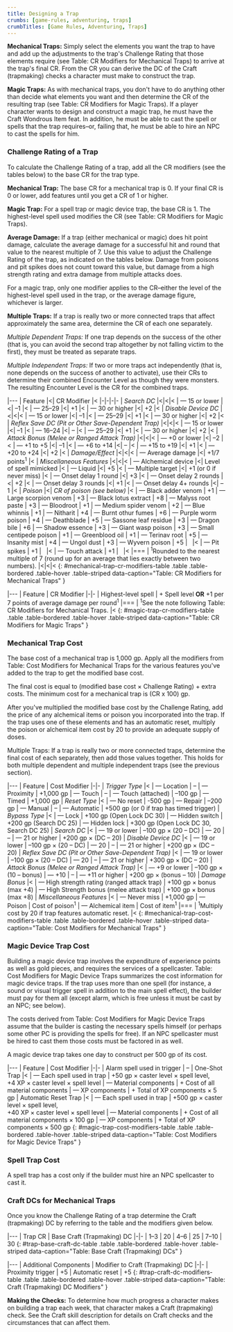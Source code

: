 ```yaml
---
title: Designing a Trap
crumbs: [game-rules, adventuring, traps]
crumbTitles: [Game Rules, Adventuring, Traps]
---
```


**Mechanical Traps:** Simply select the elements you want the trap to have and add up the adjustments to the trap's Challenge Rating that those elements require (see Table: CR Modifiers for Mechanical Traps) to arrive at the trap's final CR. From the CR you can derive the DC of the Craft (trapmaking) checks a character must make to construct the trap.

**Magic Traps:** As with mechanical traps, you don't have to do anything other than decide what elements you want and then determine the CR of the resulting trap (see Table: CR Modifiers for Magic Traps). If a player character wants to design and construct a magic trap, he must have the Craft Wondrous Item feat. In addition, he must be able to cast the spell or spells that the trap requires&ndash;or, failing that, he must be able to hire an NPC to cast the spells for him.

### Challenge Rating of a Trap

To calculate the Challenge Rating of a trap, add all the CR modifiers (see the tables below) to the base CR for the trap type.

**Mechanical Trap:** The base CR for a mechanical trap is 0. If your final CR is 0 or lower, add features until you get a CR of 1 or higher.

**Magic Trap:** For a spell trap or magic device trap, the base CR is 1. The highest-level spell used modifies the CR (see Table: CR Modifiers for Magic Traps).

**Average Damage:** If a trap (either mechanical or magic) does hit point damage, calculate the average damage for a successful hit and round that value to the nearest multiple of 7. Use this value to adjust the Challenge Rating of the trap, as indicated on the tables below. Damage from poisons and pit spikes does not count toward this value, but damage from a high strength rating and extra damage from multiple attacks does.

For a magic trap, only one modifier applies to the CR&ndash;either the level of the highest-level spell used in the trap, or the average damage figure, whichever is larger.

**Multiple Traps:** If a trap is really two or more connected traps that affect approximately the same area, determine the CR of each one separately.

_Multiple Dependent Traps:_ If one trap depends on the success of the other (that is, you can avoid the second trap altogether by not falling victim to the first), they must be treated as separate traps.

_Multiple Independent Traps:_ If two or more traps act independently (that is, none depends on the success of another to activate), use their CRs to determine their combined Encounter Level as though they were monsters. The resulting Encounter Level is the CR for the combined traps.

|---
| Feature |<| CR Modifier |<
|-|-|-|-
| _Search DC_ |<|<|<
| &mdash; 15 or lower |<| –1 |<
| &mdash; 25–29 |<| +1 |<
| &mdash; 30 or higher |<| +2 |<
| _Disable Device DC_ |<|<|<
| &mdash; 15 or lower |<| –1 |<
| &mdash; 25–29 |<| +1 |<
| &mdash; 30 or higher |<| +2 |<
| _Reflex Save DC (Pit or Other Save-Dependent Trap)_ |<|<|<
| &mdash; 15 or lower |<| –1 |<
| &mdash; 16–24 |<| &ndash; |<
| &mdash; 25–29 |<| +1 |<
| &mdash; 30 or higher |<| +2 |<
| _Attack Bonus (Melee or Ranged Attack Trap)_ |<|<|<
| &mdash; +0 or lower |<| –2 |<
| &mdash; +1 to +5 |<| –1 |<
| &mdash; +6 to +14 |<| &ndash; |<
| &mdash; +15 to +19 |<| +1 |<
| &mdash; +20 to +24 |<| +2 |<
| _Damage/Effect_ |<|<|<
| &mdash; Average damage |<| +1/7 points<sup>1</sup> |<
| _Miscellaneous Features_ |<|<|<
| &mdash; Alchemical device |<| Level of spell mimicked |<
| &mdash; Liquid |<| +5 |<
| &mdash; Multiple target |<| +1 (or 0 if never miss) |<
| &mdash; Onset delay 1 round |<| +3 |<
| &mdash; Onset delay 2 rounds |<| +2 |<
| &mdash; Onset delay 3 rounds |<| +1 |<
| &mdash; Onset delay 4+ rounds |<| –1 |<
| _Poison_ |<| _CR of poison (see below)_ |<
| &mdash; Black adder venom | +1 | &mdash; Large scorpion venom | +3
| &mdash; Black lotus extract | +8 | &mdash; Malyss root paste | +3
| &mdash; Bloodroot | +1 | &mdash; Medium spider venom | +2
| &mdash; Blue whinnis | +1 | &mdash; Nitharit | +4
| &mdash; Burnt othur fumes | +6 | &mdash; Purple worm poison | +4
| &mdash; Deathblade | +5 | &mdash; Sassone leaf residue | +3
| &mdash; Dragon bile | +6 | &mdash; Shadow essence | +3
| &mdash; Giant wasp poison | +3 | &mdash; Small centipede poison | +1
| &mdash; Greenblood oil | +1 | &mdash; Terinav root | +5
| &mdash; Insanity mist | +4 | &mdash; Ungol dust | +3
| &mdash; Wyvern poison | +5 | &nbsp; |<
| &mdash; Pit spikes | +1 | &nbsp; |<
| &mdash; Touch attack | +1 | &nbsp; |<
|===
| <sup>1</sup>Rounded to the nearest multiple of 7 (round up for an average that lies exactly between two numbers). |<|<|<
{: #mechanical-trap-cr-modifiers-table .table .table-bordered .table-hover .table-striped data-caption="Table: CR Modifiers for Mechanical Traps" }

|---
| Feature | CR Modifier
|-|-
| Highest-level spell | \+ Spell level **OR** +1 per 7 points of average damage per round<sup>1</sup>
|===
| <sup>1</sup>See the note following Table: CR Modifiers for Mechanical Traps. |<
{: #magic-trap-cr-modifiers-table .table .table-bordered .table-hover .table-striped data-caption="Table: CR Modifiers for Magic Traps" }

### Mechanical Trap Cost

The base cost of a mechanical trap is 1,000 gp. Apply all the modifiers from Table: Cost Modifiers for Mechanical Traps for the various features you've added to the trap to get the modified base cost.

The final cost is equal to (modified base cost &times; Challenge Rating) + extra costs. The minimum cost for a mechanical trap is (CR x 100) gp.

After you've multiplied the modified base cost by the Challenge Rating, add the price of any alchemical items or poison you incorporated into the trap. If the trap uses one of these elements and has an automatic reset, multiply the poison or alchemical item cost by 20 to provide an adequate supply of doses.

Multiple Traps: If a trap is really two or more connected traps, determine the final cost of each separately, then add those values together. This holds for both multiple dependent and multiple independent traps (see the previous section).

|---
| Feature | Cost Modifier
|-|-
| _Trigger Type_ |<
| &mdash; Location | &ndash;
| &mdash; Proximity | +1,000 gp
| &mdash; Touch | &ndash;
| &mdash; Touch (attached) | –100 gp
| &mdash; Timed | +1,000 gp
| _Reset Type_ |<
| &mdash; No reset | -500 gp
| &mdash; Repair | –200 gp
| &mdash; Manual | &ndash;
| &mdash; Automatic | +500 gp (or 0 if trap has timed trigger)
| _Bypass Type_ |<
| &mdash; Lock | +100 gp (Open Lock DC 30)
| &mdash; Hidden switch | +200 gp (Search DC 25)
| &mdash; Hidden lock | +300 gp (Open Lock DC 30, Search DC 25)
| _Search DC_ |<
| &mdash; 19 or lower | –100 gp &times; (20 – DC)
| &mdash; 20 | &ndash;
| &mdash; 21 or higher | +200 gp &times; (DC – 20)
| _Disable Device DC_ |<
| &mdash; 19 or lower | –100 gp &times; (20 – DC)
| &mdash; 20 | &ndash;
| &mdash; 21 or higher | +200 gp &times; (DC – 20)
| _Reflex Save DC (Pit or Other Save-Dependent Trap)_ |<
| &mdash; 19 or lower | –100 gp &times; (20 – DC)
| &mdash; 20 | &ndash;
| &mdash; 21 or higher | +300 gp &times; (DC – 20)
| _Attack Bonus (Melee or Ranged Attack Trap)_ |<
| &mdash; +9 or lower | –100 gp &times; (10 – bonus)
| &mdash; +10 | &ndash;
| &mdash; +11 or higher | +200 gp &times; (bonus – 10)
| _Damage Bonus_ |<
| &mdash; High strength rating (ranged attack trap) | +100 gp &times; bonus (max +4)
| &mdash; High Strength bonus (melee attack trap) | +100 gp &times; bonus (max +8)
| _Miscellaneous Features_ |<
| &mdash; Never miss | +1,000 gp
| &mdash; Poison | Cost of poison<sup>1</sup>
| &mdash; Alchemical item | Cost of item<sup>1</sup>
|===
| <sup>1</sup>Multiply cost by 20 if trap features automatic reset. |<
{: #mechanical-trap-cost-modifiers-table .table .table-bordered .table-hover .table-striped data-caption="Table: Cost Modifiers for Mechanical Traps" }

### Magic Device Trap Cost

Building a magic device trap involves the expenditure of experience points as well as gold pieces, and requires the services of a spellcaster. Table: Cost Modifiers for Magic Device Traps summarizes the cost information for magic device traps. If the trap uses more than one spell (for instance, a sound or visual trigger spell in addition to the main spell effect), the builder must pay for them all (except alarm, which is free unless it must be cast by an NPC; see below).

The costs derived from Table: Cost Modifiers for Magic Device Traps assume that the builder is casting the necessary spells himself (or perhaps some other PC is providing the spells for free). If an NPC spellcaster must be hired to cast them those costs must be factored in as well.

A magic device trap takes one day to construct per 500 gp of its cost.

|---
| Feature | Cost Modifier
|-|-
| Alarm spell used in trigger | &ndash;
| One-Shot Trap |<
| &mdash; Each spell used in trap | +50 gp &times; caster level &times; spell level,<br>+4 XP &times; caster level &times; spell level
| &mdash; Material components | \+ Cost of all material components
| &mdash; XP components | \+ Total of XP components &times; 5 gp
| Automatic Reset Trap |<
| &mdash; Each spell used in trap | +500 gp &times; caster level &times; spell level,<br>+40 XP &times; caster level &times; spell level
| &mdash; Material components | \+ Cost of all material components &times; 100 gp
| &mdash; XP components | \+ Total of XP components &times; 500 gp
{: #magic-trap-cost-modifiers-table .table .table-bordered .table-hover .table-striped data-caption="Table: Cost Modifiers for Magic Device Traps" }

### Spell Trap Cost

A spell trap has a cost only if the builder must hire an NPC spellcaster to cast it.

### Craft DCs for Mechanical Traps

Once you know the Challenge Rating of a trap determine the Craft (trapmaking) DC by referring to the table and the modifiers given below.

|---
| Trap CR | Base Craft (Trapmaking) DC
|-|-
| 1–3 | 20
| 4–6 | 25
| 7–10 | 30
{: #trap-base-craft-dc-table .table .table-bordered .table-hover .table-striped data-caption="Table: Base Craft (Trapmaking) DCs" }

|---
| Additional Components | Modifier to Craft (Trapmaking) DC
|-|-
| Proximity trigger | +5
| Automatic reset | +5
{: #trap-craft-dc-modifiers-table .table .table-bordered .table-hover .table-striped data-caption="Table: Craft (Trapmaking) DC Modifiers" }

**Making the Checks:** To determine how much progress a character makes on building a trap each week, that character makes a Craft (trapmaking) check. See the Craft skill description for details on Craft checks and the circumstances that can affect them.
